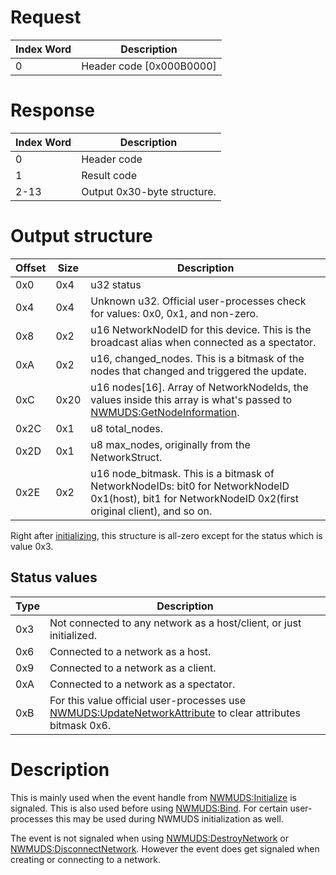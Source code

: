 # Request

| Index Word | Description                |
|------------|----------------------------|
| 0          | Header code \[0x000B0000\] |

# Response

| Index Word | Description                 |
|------------|-----------------------------|
| 0          | Header code                 |
| 1          | Result code                 |
| 2-13       | Output 0x30-byte structure. |

# Output structure

| Offset | Size | Description                                                                                                                                                   |
|--------|------|---------------------------------------------------------------------------------------------------------------------------------------------------------------|
| 0x0    | 0x4  | u32 status                                                                                                                                                    |
| 0x4    | 0x4  | Unknown u32. Official user-processes check for values: 0x0, 0x1, and non-zero.                                                                                |
| 0x8    | 0x2  | u16 NetworkNodeID for this device. This is the broadcast alias when connected as a spectator.                                                                 |
| 0xA    | 0x2  | u16, changed_nodes. This is a bitmask of the nodes that changed and triggered the update.                                                                     |
| 0xC    | 0x20 | u16 nodes\[16\]. Array of NetworkNodeIds, the values inside this array is what's passed to [NWMUDS:GetNodeInformation](NWMUDS:GetNodeInformation "wikilink"). |
| 0x2C   | 0x1  | u8 total_nodes.                                                                                                                                               |
| 0x2D   | 0x1  | u8 max_nodes, originally from the NetworkStruct.                                                                                                              |
| 0x2E   | 0x2  | u16 node_bitmask. This is a bitmask of NetworkNodeIDs: bit0 for NetworkNodeID 0x1(host), bit1 for NetworkNodeID 0x2(first original client), and so on.        |

Right after [initializing](NWMUDS:InitializeWithVersion "wikilink"),
this structure is all-zero except for the status which is value 0x3.

## Status values

| Type | Description                                                                                                                                           |
|------|-------------------------------------------------------------------------------------------------------------------------------------------------------|
| 0x3  | Not connected to any network as a host/client, or just initialized.                                                                                   |
| 0x6  | Connected to a network as a host.                                                                                                                     |
| 0x9  | Connected to a network as a client.                                                                                                                   |
| 0xA  | Connected to a network as a spectator.                                                                                                                |
| 0xB  | For this value official user-processes use [NWMUDS:UpdateNetworkAttribute](NWMUDS:UpdateNetworkAttribute "wikilink") to clear attributes bitmask 0x6. |

# Description

This is mainly used when the event handle from
[NWMUDS:Initialize](NWMUDS:Initialize "wikilink") is signaled. This is
also used before using [NWMUDS:Bind](NWMUDS:Bind "wikilink"). For
certain user-processes this may be used during NWMUDS initialization as
well.

The event is not signaled when using
[NWMUDS:DestroyNetwork](NWMUDS:DestroyNetwork "wikilink") or
[NWMUDS:DisconnectNetwork](NWMUDS:DisconnectNetwork "wikilink"). However
the event does get signaled when creating or connecting to a network.